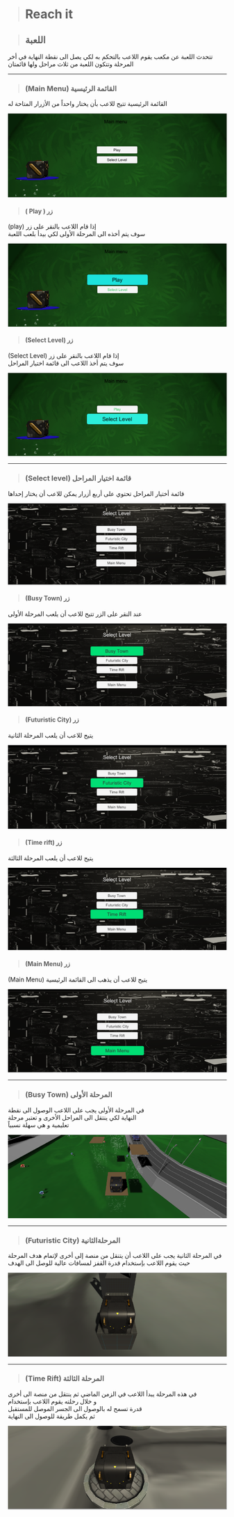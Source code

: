 ># Reach it

>## اللعبة
تتحدث اللعبة عن مكعب يقوم اللاعب بالتحكم به لكي يصل الى نقطة النهاية في أخر المرحلة وتتكون اللعبة من ثلاث مراحل
ولها قائمتان
*** 
>### (Main Menu) القائمة الرئيسية 
القائمة الرئيسية تتيح للاعب بأن يختار واحداً من الأزرار المتاحة له

![alt text](https://github.com/maytham-onaissi/Reach_it/blob/main/in%20game%20screenshots/Main%20Menu.PNG "Main Menu")

>#### ( Play ) زر
(play) إذا قام اللاعب بالنقر على زر\
سوف يتم أخذه الى المرحلة الأولى لكي بيدأ بلعب اللعبة

![alt text](https://github.com/maytham-onaissi/Reach_it/blob/main/in%20game%20screenshots/Main%20Menu%20-%20Play.png "Play")

>#### (Select Level) زر
(Select Level) إذا قام اللاعب بالنقر على زر \
سوف يتم أخذ اللاعب الى قائمة اختيار المراحل 

![alt text](https://github.com/maytham-onaissi/Reach_it/blob/main/in%20game%20screenshots/Main%20Menu%20-%20Select%20Level.png "Select Level Button")

***
>### (Select level) قائمة اختيار المراحل
قائمة أختيار المراحل تحتوي على أربع أزرار يمكن للاعب أن يختار إحداها

![alt text](https://github.com/maytham-onaissi/Reach_it/blob/main/in%20game%20screenshots/Select%20Level.PNG "Select Level")

>#### (Busy Town) زر
عند النقر على الزر تتيح للاعب أن يلعب المرحلة الأولى
 
![alt text](https://github.com/maytham-onaissi/Reach_it/blob/main/in%20game%20screenshots/Select%20Level-Busy%20Town.png "Busy Town Button")
 
>#### (Futuristic City) زر
يتيح للاعب أن يلعب المرحلة الثانية

![alt text](https://github.com/maytham-onaissi/Reach_it/blob/main/in%20game%20screenshots/Select%20Level-Futuristic%20City%20.png "Futuristic City Button")

>#### (Time rift) زر 
يتيح للاعب أن يلعب المرحلة الثالثة

![alt text](https://github.com/maytham-onaissi/Reach_it/blob/main/in%20game%20screenshots/Select%20Level-Time%20Rift%20.png "Time Rift Button")

>#### (Main Menu) زر
(Main Menu) يتيح للاعب أن يذهب الى القائمة الرئيسية

![alt text](https://github.com/maytham-onaissi/Reach_it/blob/main/in%20game%20screenshots/Select%20Level-Main%20Menu.png "Main Menu Button")

***
>### (Busy Town) المرحلة الأولى
في المرحلة الأولى  يجب على اللاعب الوصول الى نقطة\
النهاية لكي ينتقل الى المراحل الأخرى و تعتبر مرحلة\
تعليمية و هي سهلة نسبياً

![alt text](https://github.com/maytham-onaissi/Reach_it/blob/main/in%20game%20screenshots/First%20Level.PNG "Busy Town")

***
>### (Futuristic City) المرحلةالثانية
في المرحلة الثانية يجب على اللاعب أن يتنقل من منصة إلى أخرى لإتمام هدف المرحلة\
حيث يقوم اللاعب بإستخدام قدرة القفز لمسافات عالية للوصل الى الهدف

![alt text](https://github.com/maytham-onaissi/Reach_it/blob/main/in%20game%20screenshots/Second%20Level.PNG "Futuristic City")

***
>### (Time Rift) المرحلة الثالثة
في هذه المرحلة يبدأ اللاعب في الزمن الماضي ثم ينتقل من منصة الى أخرى \
و خلال رحلته يقوم اللاعب بإستخدام\
قدرة تسمح له بالوصول الى الجسر الموصل للمستقبل \
ثم يكمل طريقة للوصول الى النهاية

![alt text](https://github.com/maytham-onaissi/Reach_it/blob/main/in%20game%20screenshots/Third%20Level.PNG
 "Time Rift")

